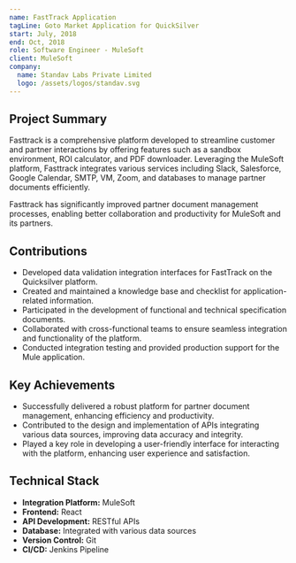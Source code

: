 ```yaml
---
name: FastTrack Application
tagLine: Goto Market Application for QuickSilver
start: July, 2018
end: Oct, 2018
role: Software Engineer - MuleSoft
client: MuleSoft
company:
  name: Standav Labs Private Limited
  logo: /assets/logos/standav.svg
---
```


## Project Summary

Fasttrack is a comprehensive platform developed to streamline customer and partner interactions by
offering features such as a sandbox environment, ROI calculator, and PDF downloader. Leveraging the
MuleSoft platform, Fasttrack integrates various services including Slack, Salesforce, Google
Calendar, SMTP, VM, Zoom, and databases to manage partner documents efficiently.

Fasttrack has significantly improved partner document management processes, enabling better
collaboration and productivity for MuleSoft and its partners.

## Contributions

- Developed data validation integration interfaces for FastTrack on the Quicksilver platform.
- Created and maintained a knowledge base and checklist for application-related information.
- Participated in the development of functional and technical specification documents.
- Collaborated with cross-functional teams to ensure seamless integration and functionality of the
  platform.
- Conducted integration testing and provided production support for the Mule application.

## Key Achievements

- Successfully delivered a robust platform for partner document management, enhancing efficiency and
  productivity.
- Contributed to the design and implementation of APIs integrating various data sources, improving
  data accuracy and integrity.
- Played a key role in developing a user-friendly interface for interacting with the platform,
  enhancing user experience and satisfaction.

## Technical Stack

- **Integration Platform:** MuleSoft
- **Frontend:** React
- **API Development:** RESTful APIs
- **Database:** Integrated with various data sources
- **Version Control:** Git
- **CI/CD:** Jenkins Pipeline

